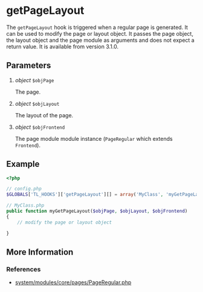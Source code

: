# getPageLayout

The `getPageLayout` hook is triggered when a regular page is generated.
It can be used to modify the page or layout object.
It passes the page object, the layout object and the page module as arguments
and does not expect a return value.
It is available from version 3.1.0.


## Parameters

1. *object* `$objPage`

	The page.

2. *object* `$objLayout`

	The layout of the page.

3. *object* `$objFrontend`

	 The page module module instance (`PageRegular` which extends `Frontend`).


## Example

```php
<?php

// config.php
$GLOBALS['TL_HOOKS']['getPageLayout'][] = array('MyClass', 'myGetPageLayout');

// MyClass.php
public function myGetPageLayout($objPage, $objLayout, $objFrontend)
{
    // modify the page or layout object

}
```


## More Information


### References

- [system/modules/core/pages/PageRegular.php](https://github.com/contao/core/blob/support/3.2/system/modules/core/pages/PageRegular.php#L46)
